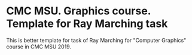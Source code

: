 # CMC MSU. Graphics course. Template for Ray Marching task

This is better template for task of Ray Marching for "Computer Graphics" course in CMC MSU 2019.
